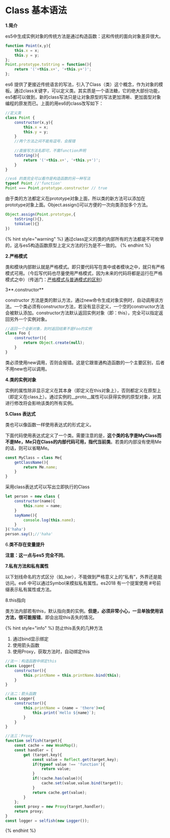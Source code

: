 # Class 基本语法

**1.简介**

es5中生成实例对象的传统方法是通过构造函数：这和传统的面向对象差异很大。

```javascript
function Point(x,y){
    this.x = x;
    this.y = y;
};
Point.prototype.toString = function(){
    return '('+this.x+', '+this.y+')';
};
```

es6 提供了更接近传统语言的写法，引入了Class（类）这个概念，作为对象的模板。通过class关键字，可以定义类。其实质是一个语法糖，它的绝大部份功能，es5都可以做到，新的class写法只是让对象原型的写法更加清晰、更加面型对象编程的原发而已。上面的用es6的class改写如下：

```javascript
//定义类
class Point {
    constructor(x,y){
        this.x = x;
        this.y = y;
    }
    //两个方法之间不能有逗号，会报错
    
    //直接写方法名即可，不需function声明
    toString(){
        return '('+this.x+', '+this.y+')';
    }
}
```

```javascript
//es6 的类完全可以看作是构造函数的另一种写法
typeof Point //'function'
Point === Point.prototype.constructor // true
```

由于类的方法都定义在prototype对象上面，所以类的新方法可以添加在prototype对象上面。Object.assign\(\)可以方便的一次向类添加多个方法。

```javascript
Object.assign(Point.prototype,{
    toString(){},
    toValue(){}
})
```

{% hint style="warning" %}
通过class定义的类的内部所有的方法都是不可枚举的，这与es5构造函数原型上定义方法的行为是不一致的。
{% endhint %}

**2.严格模式**

类和模块内部默认就是严格模式。即只要代码写在类中或者模块之中，就只有严格模式可用。（今后写代码也尽量使用严格模式，因为未来的代码将都是运行在严格模式之中）（传送门：[严格模式与普通模式的区别](https://developer.mozilla.org/zh-CN/docs/Web/JavaScript/Reference/Strict_mode)）

3**.constructor**

constructor 方法是类的默认方法，通过new命令生成对象实例时，自动调用该方法。一个类必须有constructor方法，若没有显示定义，一个空的constructor方法会被默认添加。constructor方法默认返回实例对象（即：this），完全可以指定返回另外一个实例对象。

```javascript
//返回一个全新对象，到时返回结果不是Foo的实例
class Foo {
    constructor(){
        return Object.create(null); 
    }
}
```

类必须使用new调用，否则会报错。这是它跟普通构造函数的一个主要区别，后者不用new也可以调用。

**4.类的实例对象**

实例的属性除非显示定义在其本身（即定义在this对象上），否则都定义在原型上（即定义在class上）。通过实例的\_\_proto\_\_属性可以获得实例的原型对象，对其进行修改将会影响该类的所有实例。

**5.Class 表达式**

类也可以像函数一样使用表达式的形式定义。

下面代码使用表达式定义了一个类。需要注意的是，**这个类的名字是MyClass而不是Me，Me只在Class的内部代码可用，指代当前类**。若类的内部没有使用Me的话，则可以省略Me。

```javascript
const MyClass = class Me{
    getClassName(){
        return Me.name;
    }
}
```

采用class表达式可以写出立即执行的Class

```javascript
let person = new class {
    constructor(name){
        this.name = name;
    }
    sayName(){
        console.log(this.name);
    }
}('haha')
person.say();//'haha'
```

6.**类不存在变量提升**

**注意：这一点与es5 完全不同**。

**7.私有方法和私有属性**

以下划线命名的方式区分（如\_bar），不能做到严格意义上的“私有”，外界还是能访问。es6 中可以通过Symbol来模拟私有属性。es2018 有一个提案使用 \#号前缀表示私有属性或方法。

8.this指向

类方法内部若有this，默认指向类的实例。**但是，必须非常小心，一旦单独使用该方法，很可能报错**。即会出现this丢失的情况。

{% hint style="info" %}
防止this丢失的几种方法

1. 通过bind显示绑定
2. 使用箭头函数
3. 使用Proxy，获取方法时，自动绑定this

```javascript
//法一：构造函数中绑定this
class Logger{
    constructor(){
        this.printName = this.printName.bind(this);
    }
}

//法二：箭头函数
class Logger{
    constructor(){
        this.printName = (name = 'there')=>{
            this.print(`Hello ${name}`);
        }
    }
}

//法三：Proxy
function selfish(target){
    const cache = new WeakMap();
    const handler = {
        get (target,key){
            const value = Reflect.get(target,key);
            if(typeof value !== 'function'){
                return value;
            }
            if(!cache.has(value)){
                cache.set(value,value.bind(target));
            }
            return cache.get(value);
        }
    };
    const proxy = new Proxy(target,handler);
    return proxy;
}
const logger = selfish(new Logger());
```
{% endhint %}

